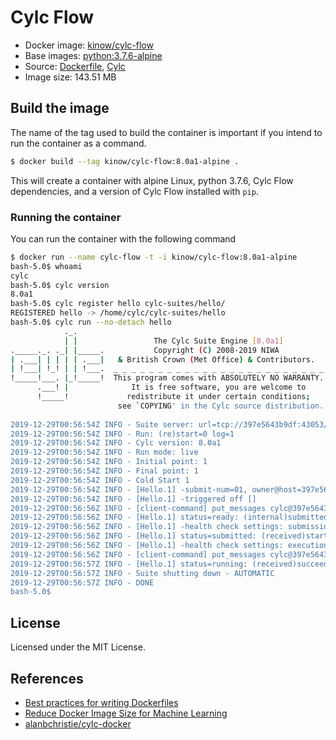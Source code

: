 # Cylc Flow

* Docker image: [kinow/cylc-flow](https://hub.docker.com/r/kinow/cylc-flow/)
* Base images: [python:3.7.6-alpine](https://hub.docker.com/_/python)
* Source: [Dockerfile](https://github.com/kinow/cylc-docker/blob/master/cylc-flow/8.0a1/Dockerfile), [Cylc](https://cylc.github.io/)
* Image size: 143.51 MB

## Build the image

The name of the tag used to build the container is important if you intend
to run the container as a command.

```bash
$ docker build --tag kinow/cylc-flow:8.0a1-alpine .
```

This will create a container with alpine Linux, python 3.7.6, Cylc Flow dependencies, and
a version of Cylc Flow installed with `pip`.

### Running the container

You can run the container with the following command

```bash
$ docker run --name cylc-flow -t -i kinow/cylc-flow:8.0a1-alpine
bash-5.0$ whoami
cylc
bash-5.0$ cylc version
8.0a1
bash-5.0$ cylc register hello cylc-suites/hello/
REGISTERED hello -> /home/cylc/cylc-suites/hello
bash-5.0$ cylc run --no-detach hello
            ._.                                                       
            | |                 The Cylc Suite Engine [8.0a1]         
._____._. ._| |_____.           Copyright (C) 2008-2019 NIWA          
| .___| | | | | .___|   & British Crown (Met Office) & Contributors.  
| !___| !_! | | !___.  _ _ _ _ _ _ _ _ _ _ _ _ _ _ _ _ _ _ _ _ _ _ _ _
!_____!___. |_!_____!  This program comes with ABSOLUTELY NO WARRANTY.
      .___! |              It is free software, you are welcome to    
      !_____!             redistribute it under certain conditions;   
                        see `COPYING' in the Cylc source distribution. 
                                                                       
2019-12-29T00:56:54Z INFO - Suite server: url=tcp://397e5643b9df:43053/ pid=86
2019-12-29T00:56:54Z INFO - Run: (re)start=0 log=1
2019-12-29T00:56:54Z INFO - Cylc version: 8.0a1
2019-12-29T00:56:54Z INFO - Run mode: live
2019-12-29T00:56:54Z INFO - Initial point: 1
2019-12-29T00:56:54Z INFO - Final point: 1
2019-12-29T00:56:54Z INFO - Cold Start 1
2019-12-29T00:56:54Z INFO - [Hello.1] -submit-num=01, owner@host=397e5643b9df
2019-12-29T00:56:54Z INFO - [Hello.1] -triggered off []
2019-12-29T00:56:56Z INFO - [client-command] put_messages cylc@397e5643b9df:cylc-message
2019-12-29T00:56:56Z INFO - [Hello.1] status=ready: (internal)submitted at 2019-12-29T00:56:55Z for job(01)
2019-12-29T00:56:56Z INFO - [Hello.1] -health check settings: submission timeout=None
2019-12-29T00:56:56Z INFO - [Hello.1] status=submitted: (received)started at 2019-12-29T00:56:56Z for job(01)
2019-12-29T00:56:56Z INFO - [Hello.1] -health check settings: execution timeout=None
2019-12-29T00:56:56Z INFO - [client-command] put_messages cylc@397e5643b9df:cylc-message
2019-12-29T00:56:57Z INFO - [Hello.1] status=running: (received)succeeded at 2019-12-29T00:56:56Z for job(01)
2019-12-29T00:56:57Z INFO - Suite shutting down - AUTOMATIC
2019-12-29T00:56:57Z INFO - DONE
bash-5.0$ 
```

## License

Licensed under the MIT License.

## References

- [Best practices for writing Dockerfiles](https://docs.docker.com/develop/develop-images/dockerfile_best-practices)
- [Reduce Docker Image Size for Machine Learning](https://jilongliao.com/2018/08/09/Reduce-Docker-Image-Size/)
- [alanbchristie/cylc-docker](https://github.com/alanbchristie/cylc-docker/)
